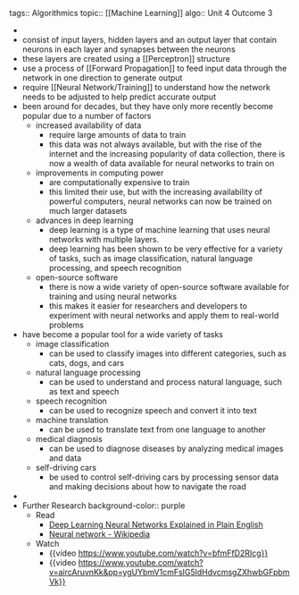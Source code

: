 tags:: Algorithmics
topic:: [[Machine Learning]]
algo:: Unit 4 Outcome 3

-
- consist of input layers, hidden layers and an output layer that contain neurons in each layer and synapses between the neurons
- these layers are created using a [[Perceptron]] structure
- use a process of [[Forward Propagation]] to feed input data through the network in one direction to generate output
- require [[Neural Network/Training]] to understand how the network needs to be adjusted to help predict accurate output
- been around for decades, but they have only more recently become popular due to a number of factors
	- increased availability of data
		- require large amounts of data to train
		- this data was not always available, but with the rise of the internet and the increasing popularity of data collection, there is now a wealth of data available for neural networks to train on
	- improvements in computing power
		- are computationally expensive to train
		- this limited their use, but with the increasing availability of powerful computers, neural networks can now be trained on much larger datasets
	- advances in deep learning
		- deep learning is a type of machine learning that uses neural networks with multiple layers.
		- deep learning has been shown to be very effective for a variety of tasks, such as image classification, natural language processing, and speech recognition
	- open-source software
		- there is now a wide variety of open-source software available for training and using neural networks
		- this makes it easier for researchers and developers to experiment with neural networks and apply them to real-world problems
- have become a popular tool for a wide variety of tasks
	- image classification
		- can be used to classify images into different categories, such as cats, dogs, and cars
	- natural language processing
		- can be used to understand and process natural language, such as text and speech
	- speech recognition
		- can be used to recognize speech and convert it into text
	- machine translation
		- can be used to translate text from one language to another
	- medical diagnosis
		- can be used to diagnose diseases by analyzing medical images and data
	- self-driving cars
		- be used to control self-driving cars by processing sensor data and making decisions about how to navigate the road
-
- Further Research
  background-color:: purple
	- Read
		- [Deep Learning Neural Networks Explained in Plain English](https://www.freecodecamp.org/news/deep-learning-neural-networks-explained-in-plain-english/)
		- [Neural network - Wikipedia](https://en.wikipedia.org/wiki/Neural_network)
	- Watch
		- {{video https://www.youtube.com/watch?v=bfmFfD2RIcg}}
		- {{video https://www.youtube.com/watch?v=aircAruvnKk&pp=ygUYbmV1cmFsIG5ldHdvcmsgZXhwbGFpbmVk}}